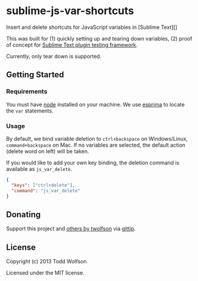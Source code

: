 # sublime-js-var-shortcuts

Insert and delete shortcuts for JavaScript variables in [Sublime Text][]

This was built for (1) quickly setting up and tearing down variables, (2) proof of concept for [Sublime Text plugin testing framework][sublime-plugin-tests].

Currently, only tear down is supported.

[sublime-plugin-tests]: https://github.com/twolfson/sublime-plugin-tests/

## Getting Started
### Requirements
You must have [node][] installed on your machine. We use [esprima][] to locate the `var` statements.

[node]: http://nodejs.org/
[esprima]: http://esprima.org/

### Usage
By default, we bind variable deletion to `ctrl+backspace` on Windows/Linux, `command+backspace` on Mac. If no variables are selected, the default action (delete word on left) will be taken.

If you would like to add your own key binding, the deletion command is available as `js_var_delete`.

```json
{
  "keys": ["ctrl+delete"],
  "command": "js_var_delete"
}
```

## Donating
Support this project and [others by twolfson][gittip] via [gittip][].

[gittip]: https://www.gittip.com/twolfson/

## License
Copyright (c) 2013 Todd Wolfson

Licensed under the MIT license.